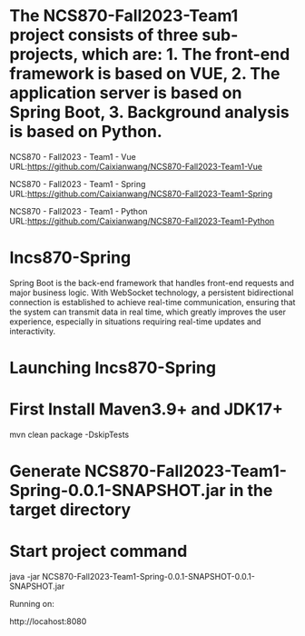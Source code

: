 # The NCS870-Fall2023-Team1 project consists of three sub-projects, which are: 1. The front-end framework is based on VUE, 2. The application server is based on Spring Boot, 3. Background analysis is based on Python.

NCS870 - Fall2023 - Team1 - Vue URL:https://github.com/Caixianwang/NCS870-Fall2023-Team1-Vue

NCS870 - Fall2023 - Team1 - Spring URL:https://github.com/Caixianwang/NCS870-Fall2023-Team1-Spring

NCS870 - Fall2023 - Team1 - Python URL:https://github.com/Caixianwang/NCS870-Fall2023-Team1-Python

# Incs870-Spring
Spring Boot is the back-end framework that handles front-end requests and major business logic. With WebSocket technology, a persistent bidirectional connection is established to achieve real-time communication, ensuring that the system can transmit data in real time, which greatly improves the user experience, especially in situations requiring real-time updates and interactivity.
# Launching Incs870-Spring
# First Install Maven3.9+ and JDK17+

mvn clean package -DskipTests

# Generate NCS870-Fall2023-Team1-Spring-0.0.1-SNAPSHOT.jar in the target directory

# Start project command
java -jar NCS870-Fall2023-Team1-Spring-0.0.1-SNAPSHOT-0.0.1-SNAPSHOT.jar

Running on:

http://locahost:8080
